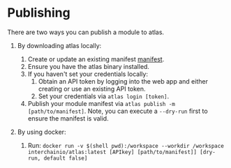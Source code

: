 # Publishing

There are two ways you can publish a module to atlas.

1. By downloading atlas locally:

   1. Create or update an existing manifest [manifest](./manifest.md).
   2. Ensure you have the atlas binary installed.
   3. If you haven't set your credentials locally:
        1. Obtain an API token by logging into the web app and either creating or use an existing API token.
        2. Set your credentials via `atlas login [token]`.
   4. Publish your module manifest via `atlas publish -m [path/to/manifest]`. Note,
      you can execute a `--dry-run` first to ensure the manifest is valid.

2. By using docker:

   1. Run: `docker run -v $(shell pwd):/workspace --workdir /workspace interchainio/atlas:latest [APIkey] [path/to/manifest]] [dry-run, default false]`
